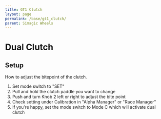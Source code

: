 ```yaml
---
title: GT1 Clutch
layout: page
permalink: /base/gt1_clutch/
parent: Simagic Wheels
---
```

# Dual Clutch
## Setup
How to adjust the bitepoint of the clutch.
1. Set mode switch to "SET"
1. Pull and hold the clutch paddle you want to change
1. Push and turn Knob 2 left or right to adjust the bite point
1. Check setting under Calibration in "Alpha Manager" or "Race Manager"
1. If you're happy, set the mode switch to Mode C which will activate dual clutch

